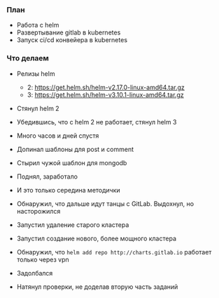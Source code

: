 ### План

 * Работа с helm
 * Развертывание gitlab в kubernetes
 * Запуск ci/cd конвейера в kubernetes

### Что делаем

 * Релизы helm
   * 2: https://get.helm.sh/helm-v2.17.0-linux-amd64.tar.gz
   * 3: https://get.helm.sh/helm-v3.10.1-linux-amd64.tar.gz
 * Стянул helm 2
 * Убедившись, что с helm 2 не работает, стянул helm 3


 * Много часов и дней спустя
 * Допинал шаблоны для post и comment
 * Стырил чужой шаблон для mongodb
 * Поднял, заработало
 * И это только середина методички
 * Обнаружил, что дальше идут танцы с GitLab. Выдохнул, но насторожился
 * Запустил удаление старого кластера

 * Запустил создание нового, более мощного кластера
 * Обнаружил, что `helm add repo http://charts.gitlab.io` работает только через vpn

 * Задолбался
 * Натянул проверки, не доделав вторую часть заданий

